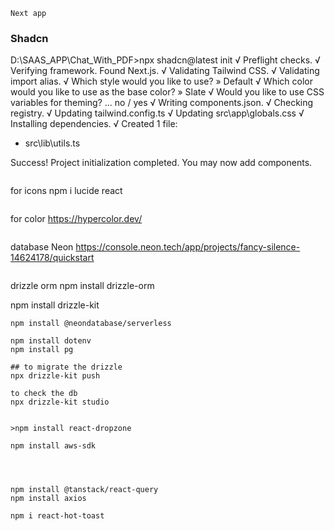 ```
Next app

```
### Shadcn
D:\SAAS_APP\Chat_With_PDF>npx shadcn@latest init
√ Preflight checks.
√ Verifying framework. Found Next.js.
√ Validating Tailwind CSS.
√ Validating import alias.
√ Which style would you like to use? » Default
√ Which color would you like to use as the base color? » Slate
√ Would you like to use CSS variables for theming? ... no / yes
√ Writing components.json.
√ Checking registry.
√ Updating tailwind.config.ts
√ Updating src\app\globals.css
√ Installing dependencies.
√ Created 1 file:
  - src\lib\utils.ts

Success! Project initialization completed.
You may now add components.

```

```
for icons
npm i lucide react
```

```
for color
https://hypercolor.dev/
```

```
database Neon
https://console.neon.tech/app/projects/fancy-silence-14624178/quickstart
```
```
drizzle orm
npm install drizzle-orm

npm install drizzle-kit
```
npm install @neondatabase/serverless

npm install dotenv
npm install pg

## to migrate the drizzle
npx drizzle-kit push

to check the db
npx drizzle-kit studio


>npm install react-dropzone

npm install aws-sdk




npm install @tanstack/react-query
npm install axios

npm i react-hot-toast